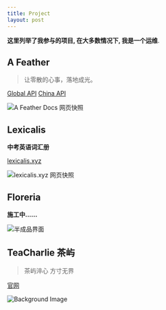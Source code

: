 ```yaml
---
title: Project
layout: post
---
```


**这里列举了我参与的项目, 在大多数情况下, 我是一个运维**.

## A Feather
> 让零散的心事，落地成光。

[Global API](https://api.afeather.org/v0/sentence/get)
[China API](https://api.afeather.cn/v0/sentence/get)

![A Feather Docs 网页快照](https://bucket.itedev.com/blog/7167b616001b4adf8e1bdeabbfe65460.avif)

## Lexicalis
**中考英语词汇册**

[lexicalis.xyz](https://lexicalis.xyz/)

![lexicalis.xyz 网页快照](https://bucket.itedev.com/blog/3bc9c53ae08f4b23aa9e0d32cc7646d5.avif)


## Floreria
**施工中......**

![半成品界面](https://bucket.itedev.com/blog/83dd560e727b4dc7929accc4c68c985f.avif)

## TeaCharlie 茶屿
> 茶屿淬心 方寸无界

[官网](https://www.teacharlie.com/)

![Background Image](https://static.teacharlie.com/5df6221ca43e0a04e49bb4ccf290dfe4.jpg)